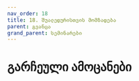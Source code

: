 ```yaml
---
nav_order: 18
title: 18. შუალედურისთვის მომზადება
parent: გვანცა
grand_parent: სემინარები
---
```


# გარჩეული ამოცანები
